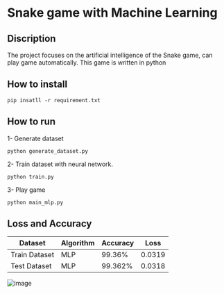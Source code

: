 # Snake game with Machine Learning
## Discription
The project focuses on the artificial intelligence of the Snake game, can play game automatically.
This game is written in python

## How to install
```
pip insatll -r requirement.txt
```

## How to run
1- Generate dataset 
```
python generate_dataset.py
```
2- Train dataset with neural network.
```
python train.py
```
3- Play game 
```
python main_mlp.py
```

## Loss and Accuracy
| Dataset       | Algorithm   | Accuracy | Loss      |
| -------       | ---         | ---      | -----     |
| Train Dataset |    MLP      | 99.36%   | 0.0319    |
| Test Dataset  |    MLP      | 99.362%  | 0.0318    |

![image](https://github.com/SajedehGharabadian/Snake-AI/assets/76538787/439afdac-769a-4fb0-8eeb-f1c857be17b0)


